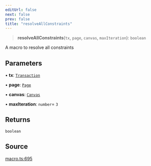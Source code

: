 ```yaml
---
editUrl: false
next: false
prev: false
title: "resolveAllConstraints"
---
```


> **resolveAllConstraints**(`tx`, `page`, `canvas`, `maxIteration`): `boolean`

A macro to resolve all constraints

## Parameters

• **tx**: [`Transaction`](/api-core/classes/transaction/)

• **page**: [`Page`](/api-core/classes/page/)

• **canvas**: [`Canvas`](/api-core/classes/canvas/)

• **maxIteration**: `number`= `3`

## Returns

`boolean`

## Source

[macro.ts:695](https://github.com/dgmjs/dgmjs/blob/main/packages/core/src/macro.ts#L695)
